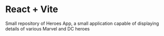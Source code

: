# React + Vite

Small repository of Heroes App, a small application capable of displaying details of various Marvel and DC heroes
